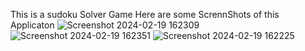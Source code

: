 This is a sudoku Solver Game 
Here are some ScrennShots of this Applicaton
![Screenshot 2024-02-19 162309](https://github.com/RishuRajvir/SUDOKU_SOLVER/assets/106235785/473423a8-df24-4ed3-bd75-37a51e8ad7bb)
![Screenshot 2024-02-19 162351](https://github.com/RishuRajvir/SUDOKU_SOLVER/assets/106235785/a47bd7fd-1528-4e44-98b7-e91b7e035592)
![Screenshot 2024-02-19 162225](https://github.com/RishuRajvir/SUDOKU_SOLVER/assets/106235785/a66a60f2-f463-4c62-b5dd-75cca170dae3)

